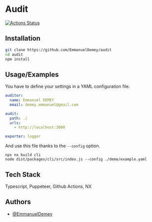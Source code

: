 # Audit

[![Actions Status](https://github.com/EmmanuelDemey/audit/workflows/Build/badge.svg)](https://github.com/EmmanuelDemey/audit/actions)

## Installation

```bash
git clone https://github.com/EmmanuelDemey/audit
cd audit
npm install
```

## Usage/Examples

You have to define your settings in a YAML configuration file.

```yaml
auditor:
  name: Emmanuel DEMEY
  email: demey.emmanuel@gmail.com

audit:
  path: ./
  urls:
    - http://localhost:3000

exporter: logger
```

And use this file thanks to the `--config` option.

```shell
npx nx build cli
node dist/packages/cli/src/index.js --config ./demo/example.yaml
```

## Tech Stack

Typescript, Puppeteer, Github Actions, NX

## Authors

- [@EmmanuelDemey](https://www.github.com/EmmanuelDemey)
